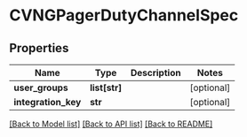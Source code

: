 # CVNGPagerDutyChannelSpec

## Properties
Name | Type | Description | Notes
------------ | ------------- | ------------- | -------------
**user_groups** | **list[str]** |  | [optional] 
**integration_key** | **str** |  | [optional] 

[[Back to Model list]](../README.md#documentation-for-models) [[Back to API list]](../README.md#documentation-for-api-endpoints) [[Back to README]](../README.md)

